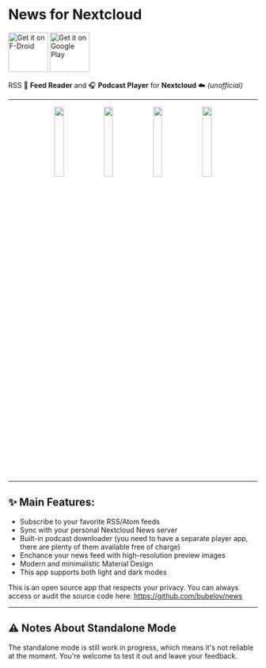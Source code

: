 
# News for Nextcloud

<p>
<img src="https://fdroid.gitlab.io/artwork/badge/get-it-on.png" alt="Get it on F-Droid" height="80">
  <a href="https://f-droid.org/packages/co.appreactor.news/">
  </a>
  <a href='https://play.google.com/store/apps/details?id=co.appreactor.news'>
    <img alt='Get it on Google Play' src='https://play.google.com/intl/en_us/badges/images/generic/en_badge_web_generic.png' height="80"/>
  </a>
</p>

RSS 📰 **Feed Reader** and 🎧 **Podcast Player** for **Nextcloud** ☁️ *(unofficial)*

---

<p><center>
<img alt="" src="https://f-droid.org/repo/co.appreactor.news/en-US/phoneScreenshots/1.png" width="19%">
<img alt="" src="https://f-droid.org/repo/co.appreactor.news/en-US/phoneScreenshots/2.png" width="19%">
<img alt="" src="https://f-droid.org/repo/co.appreactor.news/en-US/phoneScreenshots/3.png" width="19%">
<img alt="" src="https://f-droid.org/repo/co.appreactor.news/en-US/phoneScreenshots/4.png" width="19%">
</center></p>

---

## ✨ Main Features:

- Subscribe to your favorite RSS/Atom feeds
- Sync with your personal Nextcloud News server
- Built-in podcast downloader (you need to have a separate player app, there are plenty of them available free of charge)
- Enchance your news feed with high-resolution preview images
- Modern and minimalistic Material Design
- This app supports both light and dark modes


This is an open source app that respects your privacy. You can always access or audit the source code here: https://github.com/bubelov/news

---

## ⚠️ Notes About Standalone Mode
The standalone mode is still work in progress, which means it's not reliable at the moment. You're welcome to test it out and leave your feedback.


